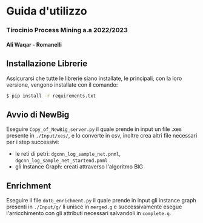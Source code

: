  # Guida d'utilizzo
 ### Tirocinio Process Mining a.a 2022/2023
 #### Ali Waqar - Romanelli
 
 
 ## Installazione Librerie
 Assicurarsi che tutte le librerie siano installate, le principali, con la loro versione, vengono installate con il comando:
  ```zsh 
 $ pip install -r requirements.txt
  ```

 ## Avvio di NewBig
 Eseguire `Copy_of_NewBig_server.py` il quale prende in input un file .xes presente in `./Input/xes/`, e lo converte in csv, inoltre crea altri file necessari per i step successivi:
 - le reti di petri: `dgcnn_log_sample_net.pnml`, `dgcnn_log_sample_net_startend.pnml`
 - gli Instance Graph: creati attraverso l'algoritmo BIG
 

 ## Enrichment
 Eseguire il file `dotG_enrichment.py` il quale prende in input gli instance graph presenti in `./Input/g/` li unisce in `merged.g` e successivamente esegue l'arricchimento con gli attributi necessari salvandoli in `complete.g`.